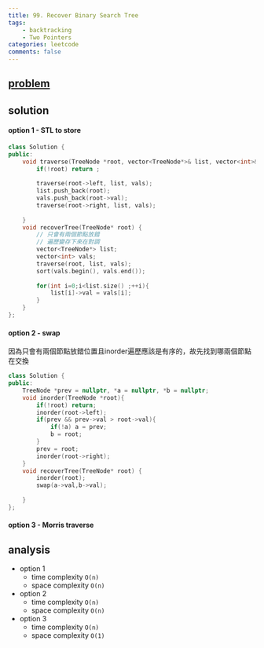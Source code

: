 ```yaml
---
title: 99. Recover Binary Search Tree
tags:
    - backtracking
    - Two Pointers
categories: leetcode
comments: false
---
```



## [problem](https://leetcode.com/problems/recover-binary-search-tree/)

## solution
#### option 1 - STL to store
```c++
class Solution {
public:
    void traverse(TreeNode *root, vector<TreeNode*>& list, vector<int>& vals) {
        if(!root) return ;
        
        traverse(root->left, list, vals);
        list.push_back(root);
        vals.push_back(root->val);
        traverse(root->right, list, vals);
        
    }
    void recoverTree(TreeNode* root) {
        // 只會有兩個節點放錯
        // 遍歷變存下來在對調
        vector<TreeNode*> list;
        vector<int> vals;
        traverse(root, list, vals);
        sort(vals.begin(), vals.end());      
        
        for(int i=0;i<list.size() ;++i){
            list[i]->val = vals[i];
        }
    }
};
```
#### option 2 - swap
因為只會有兩個節點放錯位置且inorder遍歷應該是有序的，故先找到哪兩個節點在交換

```c++
class Solution {
public:
    TreeNode *prev = nullptr, *a = nullptr, *b = nullptr;
    void inorder(TreeNode *root){
        if(!root) return;
        inorder(root->left);
        if(prev && prev->val > root->val){
            if(!a) a = prev;
            b = root;
        }
        prev = root;
        inorder(root->right);
    }
    void recoverTree(TreeNode* root) {
        inorder(root);
        swap(a->val,b->val);
        
    }
};
```


#### option 3 - Morris traverse
## analysis
- option 1
    - time complexity `O(n)`
    - space complexity `O(n)`
- option 2
    - time complexity `O(n)`
    - space complexity `O(n)`
- option 3
    - time complexity `O(n)`
    - space complexity `O(1)`
